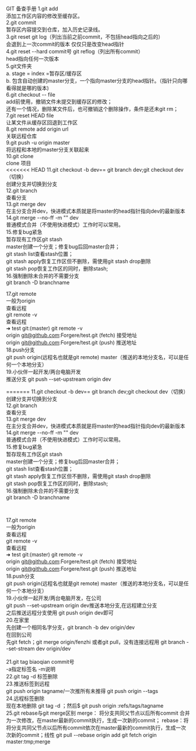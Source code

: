 GIT 备查手册
1.git add<br>
	添加工作区内容的修改至缓存区。<br>
2.git commit<br>
	暂存区内容提交到仓库，加入历史记录线。<br>
3.git reset     git log（列出当前之前commit，不包括head指向之后的）<br>
	会退到上一次commit的版本 仅仅只是改变head指针<br>
4.git reset --hard commit号      git reflog（列出所有commit）<br>
	head指向任何一次版本<br>
5.git文件夹<br>
	a. stage = index =暂存区/缓存区<br>
	b. 包含自动创建的master分支，一个指向master分支的head指针。（指针只向哪看得就是哪的版本)<br>
6.git checkout -- file<br>
	add前使用，撤销文件未提交到缓存区的修改；<br>
	还有一个情况，删除某文件后，也可撤销这个删除操作，条件是还未git rm；<br>
7.git reset HEAD file<br>
	让某文件从缓存区回退到工作区<br>
8.git remote add origin url<br>
	关联远程仓库<br>
9.git push -u origin master<br>
	将远程和本地的master分支关联起来<br>
10.git clone<br>
	clone 项目<br>
	<!-- 分支 -->
<<<<<<< HEAD
11.git checkout -b dev== git branch dev;git checkout dev（切换）<br>
	创建分支并切换到分支<br>
12.git branch<br>
	查看分支<br>
13.git merge dev<br>
	在主分支合并dev，快进模式本质就是将master的head指针指向dev的最新版本<br>
14.git merge --no-ff -m "" dev<br>
	普通模式合并（不使用快进模式）工作时可以常用。<br>
15.修复bug紧急<br>
	暂存现有工作区git stash<br>
	master创建一个分支；修复bug后回master合并；<br>
	git stash list查看stash位置；<br>
	git stash apply恢复工作区但不删除，需使用git stash drop删除<br>
	git stash pop恢复工作区的同时，删除stash;<br>
16.强制删除未合并的不需要分支<br>
	git branch -D branchname<br>
<!-- 多人协作 -->
17.git remote<br>
一般为origin<br>
	查看远程<br>
	git remote -v<br>
	查看远程<br>
	➜  test git:(master) git remote -v<br>
origin	git@github.com:Forgere/test.git (fetch) 接受地址<br>
origin	git@github.com:Forgere/test.git (push) 推送地址<br>
18.push分支<br>
  git push origin(远程名也就是git remote) master（推送的本地分支名，可以是任何一个本地分支）<br>
19.小伙伴一起开发/两台电脑开发<br>
	推送分支 git push --set-upstream origin dev<br>
	
=======
11.git checkout -b dev== git branch dev;git checkout dev（切换）<br>
	创建分支并切换到分支<br>
12.git branch<br>
	查看分支<br>
13.git merge dev<br>
	在主分支合并dev，快进模式本质就是将master的head指针指向dev的最新版本<br>
14.git merge --no-ff -m "" dev<br>
	普通模式合并（不使用快进模式）工作时可以常用。<br>
15.修复bug紧急<br>
	暂存现有工作区git stash<br>
	master创建一个分支；修复bug后回master合并；<br>
	git stash list查看stash位置；<br>
	git stash apply恢复工作区但不删除，需使用git stash drop删除<br>
	git stash pop恢复工作区的同时，删除stash;<br>
16.强制删除未合并的不需要分支<br>
	git branch -D branchname<br>
<!-- 多人协作 --><br>
17.git remote<br>
一般为origin<br>
	查看远程<br>
	git remote -v<br>
	查看远程<br>
	➜  test git:(master) git remote -v<br>
origin	git@github.com:Forgere/test.git (fetch) 接受地址<br>
origin	git@github.com:Forgere/test.git (push) 推送地址<br>
18.push分支<br>
  git push origin(远程名也就是git remote) master（推送的本地分支名，可以是任何一个本地分支）<br>
19.小伙伴一起开发/两台电脑开发，在公司<br>
	git push --set-upstream origin dev推送本地分支,在远程建立分支<br>
	之后推送远程分支使用 git push origin dev即可<br>
20.在家里<br>
	先创建一个相同名字分支，git branch -b dev origin/dev<br>
	在回到公司<br>
	先git fetch；git merge origin/fenzhi 或者git pull，没有连接远程用 git branch --set-stream dev origin/dev<br>
	<!-- 标签 --><br>
21.git tag biaoqian commit号<br>
		-a指定标签名 -m说明<br>
22.git tag -d 标签删除<br>
23.推送标签到远程<br>
	 git push origin tagname/一次推所有未推得 git push origin --tags<br>
24.远程标签删除<br>
	现在本地删除 git tag -d ；然后$ git push origin :refs/tags/tagname<br>
	<!-- 为毛没有git rebase -->
25.git rebase与git merge区别
merge：	将分支共同父节点以后所有commit 合并为一次修改，在master最新的commit执行，生成一次新的commit；
rebase：将将分支共同父节点以后所有commit依次在master最新的commit执行，生成一次次新的commit；线性
        git pull --rebase origin add
        git fetch origin master:tmp;merge















